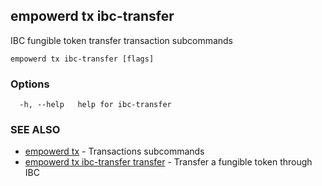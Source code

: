 ## empowerd tx ibc-transfer

IBC fungible token transfer transaction subcommands

```
empowerd tx ibc-transfer [flags]
```

### Options

```
  -h, --help   help for ibc-transfer
```

### SEE ALSO

* [empowerd tx](empowerd_tx.md)	 - Transactions subcommands
* [empowerd tx ibc-transfer transfer](empowerd_tx_ibc-transfer_transfer.md)	 - Transfer a fungible token through IBC

